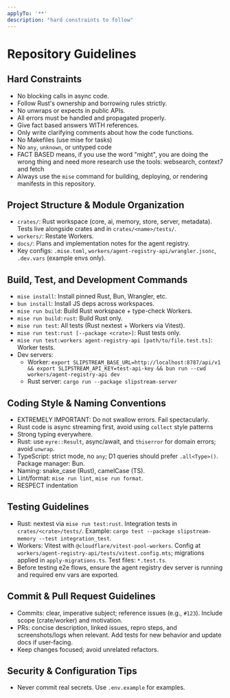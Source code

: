 ```yaml
---
applyTo: '**'
description: "hard constraints to follow"
---
```


# Repository Guidelines

## Hard Constraints
- No blocking calls in async code.
- Follow Rust's ownership and borrowing rules strictly.
- No unwraps or expects in public APIs.
- All errors must be handled and propagated properly.
- Give fact based answers WITH references.
- Only write clarifying comments about how the code functions.
- No Makefiles (use mise for tasks)
- No `any`, `unknown`, or untyped code
- FACT BASED means, if you use the word "might", you are doing the wrong thing and need more research use the tools: websearch, context7 and fetch
- Always use the `mise` command for building, deploying, or rendering manifests in this repository.

## Project Structure & Module Organization
- `crates/`: Rust workspace (core, ai, memory, store, server, metadata). Tests live alongside crates and in `crates/<name>/tests/`.
- `workers/`: Restate Workers. 
- `docs/`: Plans and implementation notes for the agent registry.
- Key configs: `.mise.toml`, `workers/agent-registry-api/wrangler.jsonc`, `.dev.vars` (example envs only).

## Build, Test, and Development Commands
- `mise install`: Install pinned Rust, Bun, Wrangler, etc.
- `bun install`: Install JS deps across workspaces.
- `mise run build`: Build Rust workspace + type-check Workers.
- `mise run build:rust`: Build Rust only.
- `mise run test`: All tests (Rust nextest + Workers via Vitest).
- `mise run test:rust [--package <crate>]`: Rust tests only.
- `mise run test:workers agent-registry-api [path/to/file.test.ts]`: Worker tests.
- Dev servers:
  - Worker: `export SLIPSTREAM_BASE_URL=http://localhost:8787/api/v1 && export SLIPSTREAM_API_KEY=test-api-key && bun run --cwd workers/agent-registry-api dev`
  - Rust server: `cargo run --package slipstream-server`

## Coding Style & Naming Conventions
- EXTREMELY IMPORTANT: Do not swallow errors. Fail spectacularly.
- Rust code is async streaming first, avoid using `collect` style patterns
- Strong typing everywhere.
- Rust: use `eyre::Result`, async/await, and `thiserror` for domain errors; avoid `unwrap`.
- TypeScript: strict mode, no `any`; D1 queries should prefer `.all<Type>()`. Package manager: Bun.
- Naming: snake_case (Rust), camelCase (TS).
- Lint/format: `mise run lint`, `mise run format`.
- RESPECT indentation

## Testing Guidelines
- Rust: nextest via `mise run test:rust`. Integration tests in `crates/<crate>/tests/`. Example: `cargo test --package slipstream-memory --test integration_test`.
- Workers: Vitest with `@cloudflare/vitest-pool-workers`. Config at `workers/agent-registry-api/tests/vitest.config.mts`; migrations applied in `apply-migrations.ts`. Test files: `*.test.ts`.
- Before testing e2e flows, ensure the agent registry dev server is running and required env vars are exported.

## Commit & Pull Request Guidelines
- Commits: clear, imperative subject; reference issues (e.g., `#123`). Include scope (crate/worker) and motivation.
- PRs: concise description, linked issues, repro steps, and screenshots/logs when relevant. Add tests for new behavior and update docs if user-facing.
- Keep changes focused; avoid unrelated refactors.

## Security & Configuration Tips
- Never commit real secrets. Use `.env.example` for examples.
